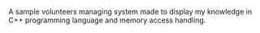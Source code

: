 A sample volunteers managing system made to display my knowledge in C++ programming language and memory access handling. 
